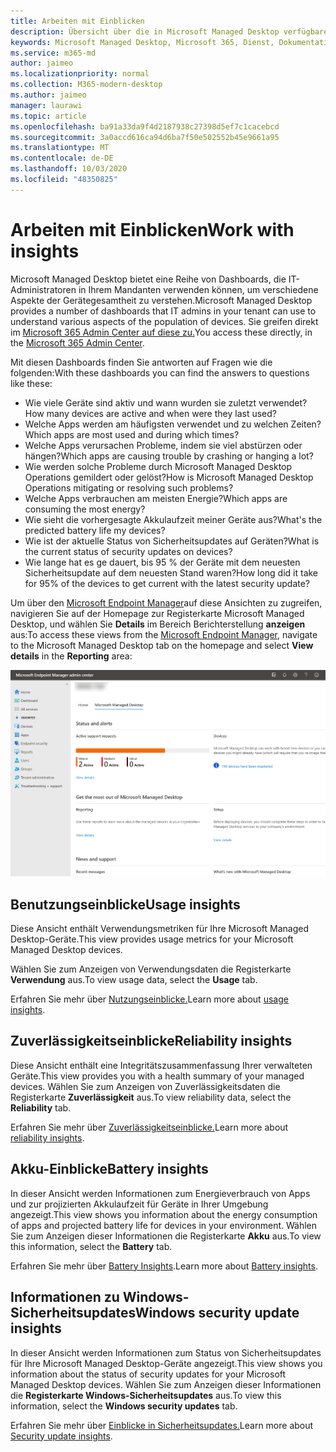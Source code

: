 ```yaml
---
title: Arbeiten mit Einblicken
description: Übersicht über die in Microsoft Managed Desktop verfügbaren Einblicke
keywords: Microsoft Managed Desktop, Microsoft 365, Dienst, Dokumentation
ms.service: m365-md
author: jaimeo
ms.localizationpriority: normal
ms.collection: M365-modern-desktop
ms.author: jaimeo
manager: laurawi
ms.topic: article
ms.openlocfilehash: ba91a33da9f4d2187938c27398d5ef7c1cacebcd
ms.sourcegitcommit: 3a0accd616ca94d6ba7f50e502552b45e9661a95
ms.translationtype: MT
ms.contentlocale: de-DE
ms.lasthandoff: 10/03/2020
ms.locfileid: "48350825"
---
```

# <a name="work-with-insights"></a><span data-ttu-id="6c057-104">Arbeiten mit Einblicken</span><span class="sxs-lookup"><span data-stu-id="6c057-104">Work with insights</span></span>

<span data-ttu-id="6c057-105">Microsoft Managed Desktop bietet eine Reihe von Dashboards, die IT-Administratoren in Ihrem Mandanten verwenden können, um verschiedene Aspekte der Gerätegesamtheit zu verstehen.</span><span class="sxs-lookup"><span data-stu-id="6c057-105">Microsoft Managed Desktop provides a number of dashboards that IT admins in your tenant can use to understand various aspects of the population of devices.</span></span> <span data-ttu-id="6c057-106">Sie greifen direkt im [Microsoft 365 Admin Center auf diese zu.](https://admin.microsoft.com/adminportal/home?previewoff=false#/microsoftmanageddesktop)</span><span class="sxs-lookup"><span data-stu-id="6c057-106">You access these directly, in the [Microsoft 365 Admin Center](https://admin.microsoft.com/adminportal/home?previewoff=false#/microsoftmanageddesktop).</span></span>

<span data-ttu-id="6c057-107">Mit diesen Dashboards finden Sie antworten auf Fragen wie die folgenden:</span><span class="sxs-lookup"><span data-stu-id="6c057-107">With these dashboards you can find the answers to questions like these:</span></span>

- <span data-ttu-id="6c057-108">Wie viele Geräte sind aktiv und wann wurden sie zuletzt verwendet?</span><span class="sxs-lookup"><span data-stu-id="6c057-108">How many devices are active and when were they last used?</span></span>
- <span data-ttu-id="6c057-109">Welche Apps werden am häufigsten verwendet und zu welchen Zeiten?</span><span class="sxs-lookup"><span data-stu-id="6c057-109">Which apps are most used and during which times?</span></span>
- <span data-ttu-id="6c057-110">Welche Apps verursachen Probleme, indem sie viel abstürzen oder hängen?</span><span class="sxs-lookup"><span data-stu-id="6c057-110">Which apps are causing trouble by crashing or hanging a lot?</span></span>
- <span data-ttu-id="6c057-111">Wie werden solche Probleme durch Microsoft Managed Desktop Operations gemildert oder gelöst?</span><span class="sxs-lookup"><span data-stu-id="6c057-111">How is Microsoft Managed Desktop Operations mitigating or resolving such problems?</span></span>
- <span data-ttu-id="6c057-112">Welche Apps verbrauchen am meisten Energie?</span><span class="sxs-lookup"><span data-stu-id="6c057-112">Which apps are consuming the most energy?</span></span>
- <span data-ttu-id="6c057-113">Wie sieht die vorhergesagte Akkulaufzeit meiner Geräte aus?</span><span class="sxs-lookup"><span data-stu-id="6c057-113">What's the predicted battery life my devices?</span></span>
- <span data-ttu-id="6c057-114">Wie ist der aktuelle Status von Sicherheitsupdates auf Geräten?</span><span class="sxs-lookup"><span data-stu-id="6c057-114">What is the current status of security updates on devices?</span></span>
- <span data-ttu-id="6c057-115">Wie lange hat es ge dauert, bis 95 % der Geräte mit dem neuesten Sicherheitsupdate auf dem neuesten Stand waren?</span><span class="sxs-lookup"><span data-stu-id="6c057-115">How long did it take for 95% of the devices to get current with the latest security update?</span></span>


<span data-ttu-id="6c057-116">Um über den [Microsoft Endpoint Manager](https://endpoint.microsoft.com/)auf diese Ansichten zu zugreifen, navigieren Sie auf der Homepage zur Registerkarte Microsoft Managed Desktop, und wählen Sie **Details** im Bereich Berichterstellung **anzeigen** aus:</span><span class="sxs-lookup"><span data-stu-id="6c057-116">To access these views from the [Microsoft Endpoint Manager](https://endpoint.microsoft.com/), navigate to the Microsoft Managed Desktop tab on the homepage and select **View details** in the **Reporting** area:</span></span>


![Admin Center-Hauptseite mit Berichtsbereich unten links und Link Details anzeigen](../../media/insights-main.png)


## <a name="usage-insights"></a><span data-ttu-id="6c057-118">Benutzungseinblicke</span><span class="sxs-lookup"><span data-stu-id="6c057-118">Usage insights</span></span>
<span data-ttu-id="6c057-119">Diese Ansicht enthält Verwendungsmetriken für Ihre Microsoft Managed Desktop-Geräte.</span><span class="sxs-lookup"><span data-stu-id="6c057-119">This view provides usage metrics for your Microsoft Managed Desktop devices.</span></span> 

<span data-ttu-id="6c057-120">Wählen Sie zum Anzeigen von Verwendungsdaten die Registerkarte **Verwendung** aus.</span><span class="sxs-lookup"><span data-stu-id="6c057-120">To view usage data, select the **Usage** tab.</span></span>

<span data-ttu-id="6c057-121">Erfahren Sie mehr über [Nutzungseinblicke.](usage-insights.md)</span><span class="sxs-lookup"><span data-stu-id="6c057-121">Learn more about [usage insights](usage-insights.md).</span></span>

## <a name="reliability-insights"></a><span data-ttu-id="6c057-122">Zuverlässigkeitseinblicke</span><span class="sxs-lookup"><span data-stu-id="6c057-122">Reliability insights</span></span>
<span data-ttu-id="6c057-123">Diese Ansicht enthält eine Integritätszusammenfassung Ihrer verwalteten Geräte.</span><span class="sxs-lookup"><span data-stu-id="6c057-123">This view provides you with a health summary of your managed devices.</span></span> <span data-ttu-id="6c057-124">Wählen Sie zum Anzeigen von Zuverlässigkeitsdaten die Registerkarte **Zuverlässigkeit** aus.</span><span class="sxs-lookup"><span data-stu-id="6c057-124">To view reliability data, select the **Reliability** tab.</span></span>

<span data-ttu-id="6c057-125">Erfahren Sie mehr über [Zuverlässigkeitseinblicke.](reliability-insights.md)</span><span class="sxs-lookup"><span data-stu-id="6c057-125">Learn more about [reliability insights](reliability-insights.md).</span></span>

## <a name="battery-insights"></a><span data-ttu-id="6c057-126">Akku-Einblicke</span><span class="sxs-lookup"><span data-stu-id="6c057-126">Battery insights</span></span>
<span data-ttu-id="6c057-127">In dieser Ansicht werden Informationen zum Energieverbrauch von Apps und zur projizierten Akkulaufzeit für Geräte in Ihrer Umgebung angezeigt.</span><span class="sxs-lookup"><span data-stu-id="6c057-127">This view shows you information about the energy consumption of apps and projected battery life for devices in your environment.</span></span> <span data-ttu-id="6c057-128">Wählen Sie zum Anzeigen dieser Informationen die Registerkarte **Akku** aus.</span><span class="sxs-lookup"><span data-stu-id="6c057-128">To view this information, select the **Battery** tab.</span></span>

<span data-ttu-id="6c057-129">Erfahren Sie mehr über [Battery Insights](battery-insights.md).</span><span class="sxs-lookup"><span data-stu-id="6c057-129">Learn more about [Battery insights](battery-insights.md).</span></span>

## <a name="windows-security-update-insights"></a><span data-ttu-id="6c057-130">Informationen zu Windows-Sicherheitsupdates</span><span class="sxs-lookup"><span data-stu-id="6c057-130">Windows security update insights</span></span>
<span data-ttu-id="6c057-131">In dieser Ansicht werden Informationen zum Status von Sicherheitsupdates für Ihre Microsoft Managed Desktop-Geräte angezeigt.</span><span class="sxs-lookup"><span data-stu-id="6c057-131">This view shows you information about the status of security updates for your Microsoft Managed Desktop devices.</span></span> <span data-ttu-id="6c057-132">Wählen Sie zum Anzeigen dieser Informationen die **Registerkarte Windows-Sicherheitsupdates** aus.</span><span class="sxs-lookup"><span data-stu-id="6c057-132">To view this information, select the **Windows security updates** tab.</span></span>

<span data-ttu-id="6c057-133">Erfahren Sie mehr über [Einblicke in Sicherheitsupdates.](security-update-insights.md)</span><span class="sxs-lookup"><span data-stu-id="6c057-133">Learn more about [Security update insights](security-update-insights.md).</span></span>
